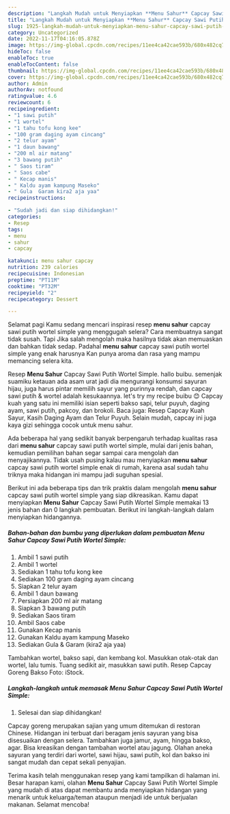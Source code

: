 ```yaml
---
description: "Langkah Mudah untuk Menyiapkan **Menu Sahur** Capcay Sawi Putih Wortel Simple Anti Gagal"
title: "Langkah Mudah untuk Menyiapkan **Menu Sahur** Capcay Sawi Putih Wortel Simple Anti Gagal"
slug: 1925-langkah-mudah-untuk-menyiapkan-menu-sahur-capcay-sawi-putih-wortel-simple-anti-gagal
category: Uncategorized
date: 2022-11-17T04:16:05.878Z
image: https://img-global.cpcdn.com/recipes/11ee4ca42cae593b/680x482cq70/menu-sahur-capcay-sawi-putih-wortel-simple-foto-resep-utama.jpg
hideToc: false
enableToc: true
enableTocContent: false
thumbnail: https://img-global.cpcdn.com/recipes/11ee4ca42cae593b/680x482cq70/menu-sahur-capcay-sawi-putih-wortel-simple-foto-resep-utama.jpg
cover: https://img-global.cpcdn.com/recipes/11ee4ca42cae593b/680x482cq70/menu-sahur-capcay-sawi-putih-wortel-simple-foto-resep-utama.jpg
author: Admin
authorAv: notfound
ratingvalue: 4.6
reviewcount: 6
recipeingredient:
- "1 sawi putih"
- "1 wortel"
- "1 tahu tofu kong kee"
- "100 gram daging ayam cincang"
- "2 telur ayam"
- "1 daun bawang"
- "200 ml air matang"
- "3 bawang putih"
- " Saos tiram"
- " Saos cabe"
- " Kecap manis"
- " Kaldu ayam kampung Maseko"
- " Gula  Garam kira2 aja yaa"
recipeinstructions:

- "Sudah jadi dan siap dihidangkan!"
categories:
- Resep
tags:
- menu
- sahur
- capcay

katakunci: menu sahur capcay 
nutrition: 239 calories
recipecuisine: Indonesian
preptime: "PT11M"
cooktime: "PT32M"
recipeyield: "2"
recipecategory: Dessert

---
```



Selamat pagi Kamu sedang mencari inspirasi resep **menu sahur** capcay sawi putih wortel simple yang menggugah selera? Cara membuatnya sangat tidak susah. Tapi Jika salah mengolah maka hasilnya tidak akan memuaskan dan bahkan tidak sedap. Padahal **menu sahur** capcay sawi putih wortel simple yang enak harusnya Kan punya aroma dan rasa yang mampu memancing selera kita.


Resep **Menu Sahur** Capcay Sawi Putih Wortel Simple. hallo buibu. semenjak suamiku ketauan ada asam urat jadi dia mengurangi konsumsi sayuran hijau, juga harus pintar memilih sayur yang purinnya rendah, dan capcay sawi putih &amp; wortel adalah kesukaannya. let&#39;s try my recipe buibu 😊 Capcay kuah yang satu ini memiliki isian seperti bakso sapi, telur puyuh, daging ayam, sawi putih, pakcoy, dan brokoli. Baca juga: Resep Capcay Kuah Sayur, Kasih Daging Ayam dan Telur Puyuh. Selain mudah, capcay ini juga kaya gizi sehingga cocok untuk menu sahur.

Ada beberapa hal yang sedikit banyak berpengaruh terhadap kualitas rasa dari **menu sahur** capcay sawi putih wortel simple, mulai dari jenis bahan, kemudian pemilihan bahan segar sampai cara mengolah dan menyajikannya. Tidak usah pusing kalau mau menyiapkan **menu sahur** capcay sawi putih wortel simple enak di rumah, karena asal sudah tahu triknya maka hidangan ini mampu jadi suguhan spesial.


Berikut ini ada beberapa tips dan trik praktis dalam mengolah **menu sahur** capcay sawi putih wortel simple yang siap dikreasikan. Kamu dapat menyiapkan **Menu Sahur** Capcay Sawi Putih Wortel Simple memakai 13 jenis bahan dan 0 langkah pembuatan. Berikut ini langkah-langkah dalam menyiapkan hidangannya.

<!--inarticleads1-->

##### Bahan-bahan dan bumbu yang diperlukan dalam pembuatan **Menu Sahur** Capcay Sawi Putih Wortel Simple:

1. Ambil 1 sawi putih
1. Ambil 1 wortel
1. Sediakan 1 tahu tofu kong kee
1. Sediakan 100 gram daging ayam cincang
1. Siapkan 2 telur ayam
1. Ambil 1 daun bawang
1. Persiapkan 200 ml air matang
1. Siapkan 3 bawang putih
1. Sediakan  Saos tiram
1. Ambil  Saos cabe
1. Gunakan  Kecap manis
1. Gunakan  Kaldu ayam kampung Maseko
1. Sediakan  Gula &amp; Garam (kira2 aja yaa)


Tambahkan wortel, bakso sapi, dan kembang kol. Masukkan otak-otak dan wortel, lalu tumis. Tuang sedikit air, masukkan sawi putih. Resep Capcay Goreng Bakso Foto: iStock. 

<!--inarticleads2-->

##### Langkah-langkah untuk memasak **Menu Sahur** Capcay Sawi Putih Wortel Simple:


1. Selesai dan siap dihidangkan!

Capcay goreng merupakan sajian yang umum ditemukan di restoran Chinese. Hidangan ini terbuat dari beragam jenis sayuran yang bisa disesuaikan dengan selera. Tambahkan juga jamur, ayam, hingga bakso, agar. Bisa kreasikan dengan tambahan wortel atau jagung. Olahan aneka sayuran yang terdiri dari wortel, sawi hijau, sawi putih, kol dan bakso ini sangat mudah dan cepat sekali penyajian. 

Terima kasih telah menggunakan resep yang kami tampilkan di halaman ini. Besar harapan kami, olahan **Menu Sahur** Capcay Sawi Putih Wortel Simple yang mudah di atas dapat membantu anda menyiapkan hidangan yang menarik untuk keluarga/teman ataupun menjadi ide untuk berjualan makanan. Selamat mencoba!

